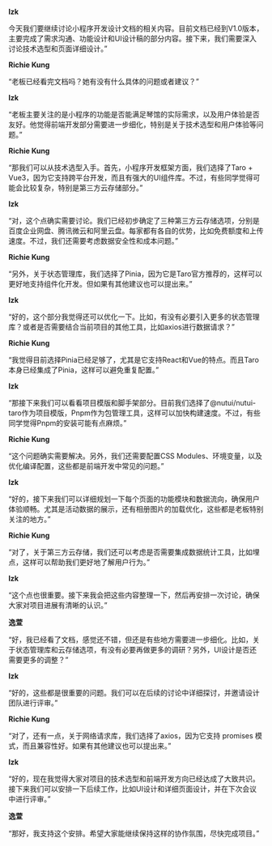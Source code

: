 **lzk**

今天我们要继续讨论小程序开发设计文档的相关内容。目前文档已经到V1.0版本，主要完成了需求沟通、功能设计和UI设计稿的部分内容。接下来，我们需要深入讨论技术选型和页面详细设计。”

  

**Richie Kung**

“老板已经看完文档吗？她有没有什么具体的问题或者建议？”

  

**lzk**

“老板主要关注的是小程序的功能是否能满足琴馆的实际需求，以及用户体验是否友好。他觉得前端开发部分需要进一步细化，特别是关于技术选型和用户体验等问题。”

  

**Richie Kung**

“那我们可以从技术选型入手。首先，小程序开发框架方面，我们选择了Taro + Vue3，因为它支持跨平台开发，而且有强大的UI组件库。不过，有些同学觉得可能会比较复杂，特别是第三方云存储部分。”

  

**lzk**

“对，这个点确实需要讨论。我们已经初步确定了三种第三方云存储选项，分别是百度企业网盘、腾讯微云和阿里云盘。每家都有各自的优势，比如免费额度和上传速度。不过，我们还需要考虑数据安全性和成本问题。”

  

**Richie Kung**

“另外，关于状态管理库，我们选择了Pinia，因为它是Taro官方推荐的，这样可以更好地支持组件化开发。但如果有其他建议也可以提出来。”

  

**lzk**

“好的，这个部分我觉得还可以优化一下。比如，有没有必要引入更多的状态管理库？或者是否需要结合当前项目的其他工具，比如axios进行数据请求？”

  

**Richie Kung**

“我觉得目前选择Pinia已经足够了，尤其是它支持React和Vue的特点。而且Taro本身已经集成了Pinia，这样可以避免重复配置。”

  

**lzk**

“那接下来我们可以看看项目模版和脚手架部分。目前我们选择了@nutui/nutui-taro作为项目模版，Pnpm作为包管理工具，这样可以加快构建速度。不过，有些同学觉得Pnpm的安装可能有点麻烦。”

  

**Richie Kung**

“这个问题确实需要解决。另外，我们还需要配置CSS Modules、环境变量，以及优化编译配置，这些都是前端开发中常见的问题。”

  

**lzk**

“好的，接下来我们可以详细规划一下每个页面的功能模块和数据流向，确保用户体验顺畅。尤其是活动数据的展示，还有相册图片的加载优化，这些都是老板特别关注的地方。”

  

**Richie Kung**

“对了，关于第三方云存储，我们还可以考虑是否需要集成数据统计工具，比如埋点，这样可以帮助我们更好地了解用户行为。”

  

**lzk**

“这个点也很重要。接下来我会把这些内容整理一下，然后再安排一次讨论，确保大家对项目进展有清晰的认识。”

  

**逸萱**

“好，我已经看了文档，感觉还不错，但还是有些地方需要进一步细化。比如，关于状态管理库和云存储选项，有没有必要再做更多的调研？另外，UI设计是否还需要更多的调整？”

  

**lzk**

“好的，这些都是很重要的问题。我们可以在后续的讨论中详细探讨，并邀请设计团队进行评审。”

  

**Richie Kung**

“对了，还有一点，关于网络请求库，我们选择了axios，因为它支持 promises 模式，而且兼容性好。如果有其他建议也可以提出来。”

  

**lzk**

“好的，现在我觉得大家对项目的技术选型和前端开发方向已经达成了大致共识。接下来我们可以安排一下后续工作，比如UI设计和详细页面设计，并在下次会议中进行评审。”

  

**逸萱**

“那好，我支持这个安排。希望大家能继续保持这样的协作氛围，尽快完成项目。”